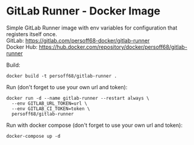 # GitLab Runner - Docker Image

Simple GitLab Runner image with env variables for configuration that registers itself once.  
GitLab: https://gitlab.com/persoff68-docker/gitlab-runner  
Docker Hub: https://hub.docker.com/repository/docker/persoff68/gitlab-runner


Build:  
```
docker build -t persoff68/gitlab-runner .
```

Run (don't forget to use your own url and token):  
```
docker run -d --name gitlab-runner --restart always \
  --env GITLAB_URL_TOKEN=url \
  --env GITLAB_CI_TOKEN=token \
  persoff68/gitlab-runner
```

Run with docker compose (don't forget to use your own url and token):
```
docker-compose up -d
```
